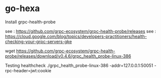 # go-hexa

Install grpc-health-probe

see : https://github.com/grpc-ecosystem/grpc-health-probe/releases
see : https://cloud.google.com/blog/topics/developers-practitioners/health-checking-your-grpc-servers-gke

wget https://github.com/grpc-ecosystem/grpc-health-probe/releases/download/v0.4.6/grpc_health_probe-linux-386

Testing healthcheck
./grpc_health_probe-linux-386 -addr=127.0.0.1:50051 -rpc-header=jwt:cookie
